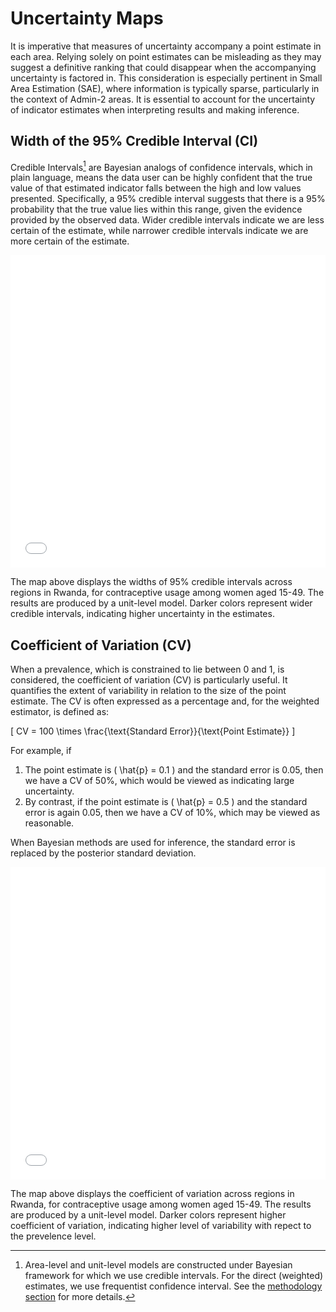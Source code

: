 # Uncertainty Maps

It is imperative that measures of uncertainty accompany a point estimate in each area. Relying solely on point estimates can be misleading as they may suggest a definitive ranking that could disappear when the accompanying uncertainty is factored in. This consideration is especially pertinent in Small Area Estimation (SAE), where information is typically sparse, particularly in the context of Admin-2 areas. It is essential to account for the uncertainty of indicator estimates when interpreting results and making inference.

## Width of the 95% Credible Interval (CI)

Credible Intervals[^1] are Bayesian analogs of confidence intervals, which in plain language, means the data user can be highly confident that the true value of that estimated indicator falls between the high and low values presented. Specifically, a 95% credible interval suggests that there is a 95% probability that the true value lies within this range, given the evidence provided by the observed data. Wider credible intervals indicate we are less certain of the estimate, while narrower credible intervals indicate we are more certain of the estimate.


<div>
    <iframe src="../maps/RW_adm3_unit_CI_width.html" style="border: none; width: 100%; height: 500px;"></iframe>
</div>

The map above displays the widths of 95% credible intervals across regions in Rwanda, for contraceptive usage among women aged 15-49. The results are produced by a unit-level model. Darker colors represent wider credible intervals, indicating higher uncertainty in the estimates.

[^1]: Area-level and unit-level models are constructed under Bayesian framework for which we use credible intervals. For the direct (weighted) estimates, we use frequentist confidence interval. See the [methodology section](../method/approach_overview.md) for more details.
## Coefficient of Variation (CV)

When a prevalence, which is constrained to lie between 0 and 1, is considered, the coefficient of variation (CV) is particularly useful. It quantifies the extent of variability in relation to the size of the point estimate. The CV is often expressed as a percentage and, for the weighted estimator, is defined as:

\[
CV = 100 \times \frac{\text{Standard Error}}{\text{Point Estimate}}
\]

For example, if 

1. The point estimate is \( \hat{p} = 0.1 \) and the standard error is 0.05, then we have a CV of 50%, which would be viewed as indicating large uncertainty. 
2. By contrast, if the point estimate is \( \hat{p} = 0.5 \) and the standard error is again 0.05, then we have a CV of 10%, which may be viewed as reasonable. 

When Bayesian methods are used for inference, the standard error is replaced by the posterior standard deviation.

<div>
    <iframe src="../maps/RW_adm3_unit_CV.html" style="border: none; width: 100%; height: 500px;"></iframe>
</div>

The map above displays the coefficient of variation across regions in Rwanda, for contraceptive usage among women aged 15-49. The results are produced by a unit-level model. Darker colors represent higher coefficient of variation, indicating higher level of variability with repect to the prevelence level.
